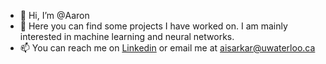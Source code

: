 - 👋 Hi, I’m @Aaron
- 👀 Here you can find some projects I have worked on. I am mainly interested in machine learning and neural networks.
- 📫 You can reach me on [Linkedin](https://www.linkedin.com/in/aaron-sarkar-3b59b31b7) or email me at aisarkar@uwaterloo.ca
